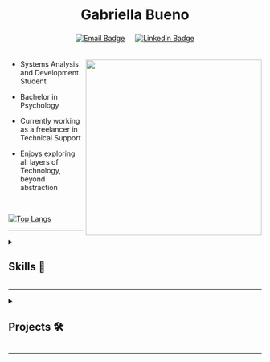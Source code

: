 
<div align="center">

  # Gabriella Bueno  
  
  [![Email Badge](https://img.shields.io/badge/MAIL-2d314a?style=for-the-badge&logo=gmail&logoColor=white)](mailto:gabriellacbueno@outlook.com) 
  ㅤ [![Linkedin Badge](https://img.shields.io/badge/LINKEDIN-2d314a?style=for-the-badge&logo=Linkedin&logoColor=blue)](https://www.linkedin.com/in/gabriella-c-bueno)  
ㅤㅤㅤㅤㅤ ㅤㅤㅤㅤㅤ  ㅤㅤ
</div>

<a href="https://github.com/gabriellabueno">
 
 <img src="https://64.media.tumblr.com/32ab172f67f905f84204592c8a705e9d/tumblr_n72ytbDFFE1qza1qzo1_500.gif" min-width="350px" max-width="350px" width="350" align="right">
 
</a>

- Systems Analysis and Development Student  
  
- Bachelor in Psychology  

- Currently working as a freelancer in Technical Support

- Enjoys exploring all layers of Technology, beyond abstraction

<br>
 
[![Top Langs](https://github-readme-stats.vercel.app/api/top-langs/?username=gabriellabueno&layout=donut&theme=tokyonight)](https://github.com/gabriellabueno/github-readme-stats)

---

<details>
  <summary><h2> Skills 💪 </h2></summary>

   ### Front-End
    
   [![HTML](https://img.shields.io/badge/HTML-CA4245?style=for-the-badge&logo=html5&logoColor=white)](https://html.spec.whatwg.org) 
   [![CSS](https://img.shields.io/badge/CSS-0769AD?style=for-the-badge&logo=css3&logoColor=white)](https://www.w3.org/TR/css3-roadmap/) 
   [![JavaScript](https://img.shields.io/badge/JavaScript-FCC624?style=for-the-badge&logo=javascript&logoColor=323330&)](https://ecma-international.org/publications-and-standards/standards/ecma-262/)
   
   ### Programming Languages
   
   [![C](https://img.shields.io/badge/-2d2e30?style=for-the-badge&logo=C&logoColor=white)](https://www.open-std.org/jtc1/sc22/wg14/) 
   [![C++](https://img.shields.io/badge/%2B%2B-00599C?style=for-the-badge&logo=c&logoColor=white)](https://dotnet.microsoft.com/pt-br/languages/csharp)
   [![Java](https://img.shields.io/badge/Java-%23C71D23?style=for-the-badge&logo=coffeescript&logoColor=white&)](https://www.java.com/pt-BR/)
   
   ### Other Technologies
   
   ![MySQL](https://img.shields.io/badge/mysql-4479A1.svg?style=for-the-badge&logo=mysql&logoColor=white) 
   [![Git](https://img.shields.io/badge/git-%23fc4c2c.svg?style=for-the-badge&logo=git&logoColor=white)](https://git-scm.com/) 
   [![Linux](https://img.shields.io/badge/Linux-black?style=for-the-badge&logo=linux&logoColor=white)](https://www.linuxfoundation.org/) 
   [![Arduino](https://img.shields.io/badge/-Arduino-018c91?style=for-the-badge&logo=Arduino&logoColor=white)](https://www.arduino.cc)
  
</details>

---

<details>
  <summary><h2> Projects 🛠️ </h2></summary>

[![IT Archive GitBook](https://github-readme-stats.vercel.app/api/pin/?username=gabriellabueno&repo=ARQUIVO-TI&theme=tokyonight)](https://gcbueno.gitbook.io/it-archive) 
[![Controle de Acesso](https://github-readme-stats.vercel.app/api/pin/?username=gabriellabueno&repo=controle-de-acesso&theme=tokyonight)](https://github.com/gabriellabueno/controle-de-acesso/) 
  
[![APP Saúde em Dia](https://github-readme-stats.vercel.app/api/pin/?username=gabriellabueno&repo=saude-em-dia&theme=tokyonight)](https://github.com/gabriellabueno/saude-em-dia/) 
[![APP Event Track](https://github-readme-stats.vercel.app/api/pin/?username=gabriellabueno&repo=controle-presenca-eventos&theme=tokyonight)](https://github.com/gabriellabueno/controle-presenca-eventos/)


[![Spotify Landing Page](https://github-readme-stats.vercel.app/api/pin/?username=gabriellabueno&repo=spotify-home&theme=tokyonight)](https://github.com/gabriellabueno/spotify-imersao-alura/) 
[![Cat Jump](https://github-readme-stats.vercel.app/api/pin/?username=gabriellabueno&repo=cat-jump&theme=tokyonight)](https://github.com/gabriellabueno/cat-jump) 

</details>

***
 
